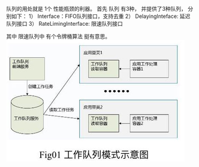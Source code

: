 队列的用处就是 1个 性能瓶颈的利器。
首先 队列 有3种， 并提供了3种队列， 分别如下：
1） Interface：FIFO队列接口，支持去重
2） DelayingInteface: 延迟队列接口
3） RateLimingInterface: 限速队列接口

其中 限速队列中 有个令牌桶算法 挺有意思。
![Image text](/k8s_working_queue.jpg)
